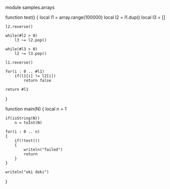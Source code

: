 module samples.arrays

function test()
{
	local l1 = array.range(100000)
	local l2 = l1.dup()
	local l3 = []

	l2.reverse()

	while(#l2 > 0)
		l3 ~= l2.pop()

	while(#l3 > 0)
		l2 ~= l3.pop()

	l1.reverse()

	for(i : 0 .. #l1)
		if(l1[i] != l2[i])
			return false

	return #l1
}

function main(N)
{
	local n = 1

	if(isString(N))
		n = toInt(N)

	for(i : 0 .. n)
	{
		if(!test())
		{
			writeln("failed")
			return
		}
	}

	writeln("oki doki")
}